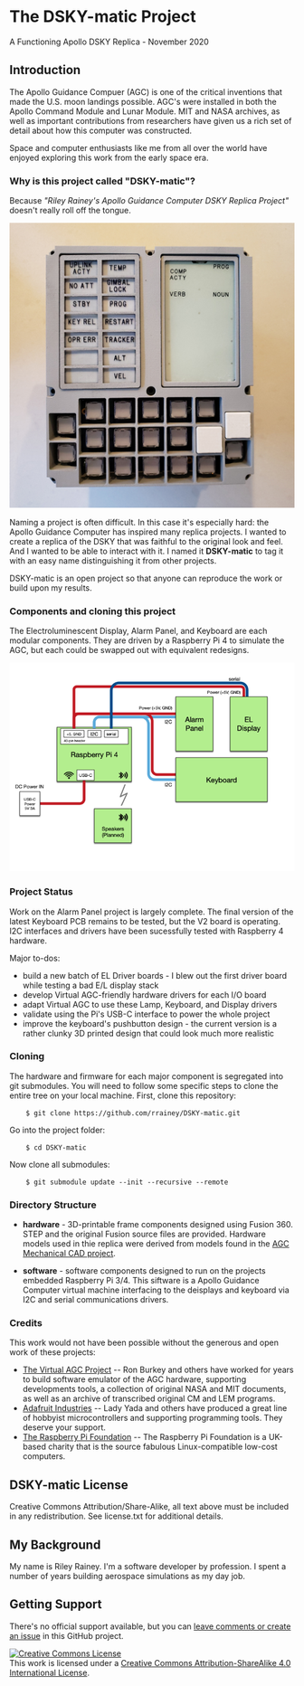 # The DSKY-matic Project
A Functioning Apollo DSKY Replica - November 2020

## Introduction

The Apollo Guidance Compuer (AGC) is one of the critical inventions that made the U.S. moon landings possible. AGC's were installed in both the Apollo Command Module and Lunar Module. MIT and NASA archives, as well as important contributions from researchers have given us a rich set of detail about how this computer was constructed.

Space and computer enthusiasts like me from all over the world have enjoyed exploring this work from the early space era.

### Why is this project called "DSKY-matic"?

Because *"Riley Rainey's Apollo Guidance Computer DSKY Replica Project"* doesn't really roll off the tongue.

![The first DSKY-matic prototype](images/front-early-sm.jpg)

Naming a project is often difficult. In this case it's especially hard: the Apollo Guidance Computer has inspired many replica projects. I wanted to create a replica of the DSKY that was faithful to the original look and feel. And I wanted to be able to interact with it.  I named it **DSKY-matic** to tag it with an easy name distinguishing it from other projects.

DSKY-matic is an open project so that anyone can reproduce the work or build upon my results.

### Components and cloning this project

The Electroluminescent Display, Alarm Panel, and     Keyboard are each modular components. They are driven by a
  Raspberry Pi 4 to simulate the AGC, but each could be swapped out with equivalent redesigns.

![The first DSKY-matic prototype](images/DSKY-matic-blocks.png)

### Project Status

Work on the Alarm Panel project is largely complete. The final version of the latest Keyboard PCB remains to be tested, but the V2 board is operating. I2C interfaces and drivers have been sucessfully tested with Raspberry 4 hardware.

Major to-dos:

* build a new batch of EL Driver boards - I blew out the first driver board while testing a bad E/L display stack
* develop Virtual AGC-friendly hardware drivers for each I/O board
* adapt Virtual AGC to use these Lamp, Keyboard, and Display drivers
* validate using the Pi's USB-C interface to power the whole project
* improve the keyboard's pushbutton design - the current version is a rather clunky 3D printed design that could look much more realistic

### Cloning

The hardware and firmware for each major component is segregated into git submodules. You will need to follow some specific steps to clone the entire tree on your local machine. First, clone this repository:

        $ git clone https://github.com/rrainey/DSKY-matic.git

Go into the project folder:

        $ cd DSKY-matic

Now clone all submodules:

        $ git submodule update --init --recursive --remote

### Directory Structure

* **hardware** - 3D-printable frame components designed using Fusion 360. STEP and the original Fusion source files are provided. Hardware models used in thie replica were derived from models found in the [AGC Mechanical CAD project](https://github.com/rrainey/agc-mechanical-cad).

* **software** - software components designed to run on the projects embedded Raspberry Pi 3/4.  This siftware is a Apollo Guidance Computer virtual machine interfacing to the deisplays and keyboard via I2C and serial communications drivers.

### Credits

This work would not have been possible without the generous and open work of these projects:

* [The Virtual AGC Project](https://www.ibiblio.org/apollo/) -- Ron Burkey and others have worked for years to build software emulator of the AGC hardware, supporting developments tools, a collection of original NASA and MIT documents, as well as an archive of transcribed original CM and LEM programs.
* [Adafruit Industries](https://www.adafruit.com/) -- Lady Yada and others have produced a great line of hobbyist microcontrollers and supporting programming tools. They deserve your support.
* [The Raspberry Pi Foundation](https://www.raspberrypi.org/about/) -- The Raspberry Pi Foundation is a UK-based charity that is the source fabulous Linux-compatible low-cost computers.

## DSKY-matic License

Creative Commons Attribution/Share-Alike, all text above must be included in any redistribution. See license.txt for additional details.

## My Background

My name is Riley Rainey. I'm a software developer by profession. I spent a number of years building aerospace simulations as my day job.

## Getting Support

There's no official support available, but you can [leave comments or create an issue](https://github.com/rrainey/DSKY-alarm-panel-replica/issues) in this GitHub project.


[![Creative Commons License](https://i.creativecommons.org/l/by-sa/4.0/88x31.png)](http://creativecommons.org/licenses/by-sa/4.0/)  
This work is licensed under a [Creative Commons Attribution-ShareAlike 4.0 International License](http://creativecommons.org/licenses/by-sa/4.0/).